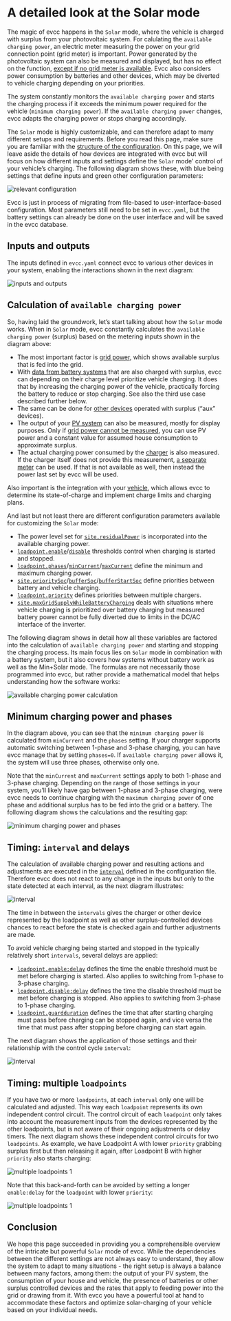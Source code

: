 # A detailed look at the Solar mode

The magic of evcc happens in the `Solar` mode, where the vehicle is charged with surplus from your photovoltaic system. For calulating the `available charging power`, an electric meter measuring the power on your grid connection point (grid meter) is important. Power generated by the photovoltaic system can also be measured and displayed, but has no effect on the function, [except if no grid meter is available](./meters#i-have-a-solar-installation-but-i-dont-have-a-readable-grid-connection-meter---can-i-still-use-evcc). Evcc also considers power consumption by batteries and other devices, which may be diverted to vehicle charging depending on your priorities. 

The system constantly monitors the `available charging power` and starts the charging process if it exceeds the minimum power required for the vehicle (`minimum charging power`). If the `available charging power` changes, evcc adapts the charging power or stops charging accordingly.

The `Solar` mode is highly customizable, and can therefore adapt to many different setups and requirements. Before you read this page, make sure you are familiar with the [structure of the configuration](../reference/configuration/). On this page, we will leave aside the details of how devices are integrated with evcc but will focus on how different inputs and settings define the `Solar` mode' control of your vehicle’s charging. The following diagram shows these, with blue being settings that define inputs and green other configuration parameters:

![relevant configuration](img/evcc-innards-er.png)

Evcc is just in process of migrating from file-based to user-interface-based configuration. Most parameters still need to be set in `evcc.yaml`, but the battery settings can already be done on the user interface and will be saved in the evcc database. 

## Inputs and outputs

The inputs defined in `evcc.yaml` connect evcc to various other devices in your system, enabling the interactions shown in the next diagram:

![inputs and outputs](img/evcc-innards-i-o.png)

## Calculation of `available charging power`

So, having laid the groundwork, let’s start talking about how the `Solar` mode works. When in `Solar` mode, evcc constantly calculates the `available charging power` (surplus) based on the metering inputs shown in the diagram above:

- The most important factor is [grid power](../reference/configuration/site/#metersgrid), which shows available surplus that is fed into the grid.
- With [data from battery systems](../reference/configuration/site/#metersbattery) that are also charged with surplus, evcc can depending on their charge level prioritize vehicle charging. It does that by increasing the charging power of the vehicle, practically forcing the battery to reduce or stop charging. See also the third use case described further below. 
- The same can be done for [other devices](../reference/configuration/site/#metersaux) operated with surplus (“aux” devices).
- The output of your [PV system](../reference/configuration/site/#meterspv) can also be measured, mostly for display purposes. Only if [grid power cannot be measured](./meters#i-have-a-solar-installation-but-i-dont-have-a-readable-grid-connection-meter---can-i-still-use-evcc), you can use PV power and a constant value for assumed house consumption to approximate surplus.
- The actual charging power consumed by the [charger](../devices/chargers) is also measured. If the charger itself does not provide this measurement, [a separate meter](../reference/configuration/loadpoints#meter) can be used. If that is not available as well, then instead the power last set by evcc will be used.

Also important is the integration with your [vehicle](../reference/configuration/vehicles/), which allows evcc to determine its state-of-charge and implement charge limits and charging plans.

And last but not least there are different configuration parameters available for customizing the `Solar` mode:

- The power level set for [`site.residualPower`](../reference/configuration/site/#residualpower) is incorporated into the available charging power.
- [`loadpoint.enable`](../reference/configuration/loadpoints#enable)/[`disable`](../reference/configuration/loadpoints#disable) thresholds control when charging is started and stopped.
- [`loadpoint.phases`](../reference/configuration/loadpoints#phases)/[`minCurrent`](../reference/configuration/loadpoints#mincurrent)/[`maxCurrent`](../reference/configuration/loadpoints#maxcurrent) define the minimum and maximum charging power.
- [`site.prioritySoc`](../reference/configuration/site/#prioritysoc)/[`bufferSoc`](../reference/configuration/site/#buffersoc)/[`bufferStartSoc`](../reference/configuration/site/#bufferstartsoc) define priorities between battery and vehicle charging.
- [`loadpoint.priority`](../reference/configuration/loadpoints/#priority) defines priorities between multiple chargers.
- [`site.maxGridSupplyWhileBatteryCharging`](../reference/configuration/site/#maxgridsupplywhilebatterycharging) deals with situations where vehicle charging is prioritized over battery charging but measured battery power cannot be fully diverted due to limits in the DC/AC interface of the inverter.

The following diagram shows in detail how all these variables are factored into the calculation of `available charging power` and starting and stopping the charging process. Its main focus lies on `Solar` mode in combination with a battery system, but it also covers how systems without battery work as well as the Min+Solar mode. The formulas are not necessarily those programmed into evcc, but rather provide a mathematical model that helps understanding how the software works: 

![available charging power calculation](img/evcc-innards-logic.png)

## Minimum charging power and phases

In the diagram above, you can see that the `minimum charging power` is calculated from `minCurrent` and the `phases` setting. If your charger supports automatic switching between 1-phase and 3-phase charging, you can have evcc manage that by setting `phases=0`. If `available charging power` allows it, the system will use three phases, otherwise only one.

Note that the `minCurrent` and `maxCurrent` settings apply to both 1-phase and 3-phase charging. Depending on the range of those settings in your system, you’ll likely have gap between 1-phase and 3-phase charging, were evcc needs to continue charging with the `maximum charging power` of one phase and additional surplus has to be fed into the grid or a battery. The following diagram shows the calculations and the resulting gap:

![minimum charging power and phases](img/evcc-innards-phases.png)

## Timing: `interval` and delays

The calculation of available charging power and resulting actions and adjustments are executed in the [`interval`](../reference/configuration/interval/) defined in the configuration file. Therefore evcc does not react to any change in the inputs but only to the state detected at each interval, as the next diagram illustrates:

![interval](img/evcc-innards-interval.png)

The time in between the `intervals` gives the charger or other device represented by the loadpoint as well as other surplus-controlled devices chances to react before the state is checked again and further adjustments are made.

To avoid vehicle charging being started and stopped in the typically relatively short `intervals`, several delays are applied:

- [`loadpoint.enable:delay`](../reference/configuration/loadpoints/#delay) defines the time the enable threshold must be met before charging is started. Also applies to switching from 1-phase to 3-phase charging.
- [`loadpoint.disable:delay`](../reference/configuration/loadpoints/#delay-1) defines the time the disable threshold must be met before charging is stopped. Also applies to switching from 3-phase to 1-phase charging.
- [`loadpoint.guardduration`](../reference/configuration/loadpoints/#guardduration) defines the time that after starting charging must pass before charging can be stopped again, and vice versa the time that must pass after stopping before charging can start again.

The next diagram shows the application of those settings and their relationship with the control cycle `interval`:

![interval](img/evcc-innards-delays.png)

## Timing: multiple `loadpoints`

If you have two or more `loadpoints`, at each `interval` only one will be calculated and adjusted. This way each `loadpoint` represents its own independent control circuit. The control circuit of each `loadpoint` only takes into account the measurement inputs from the devices represented by the other loadpoints, but is not aware of their ongoing adjustments or delay timers. The next diagram shows these independent control circuits for two `loadpoints`. As example, we have Loadpoint A with lower `priority` grabbing surplus first but then releasing it again, after Loadpoint B with higher `priority` also starts charging:

![multiple loadpoints 1](img/evcc-innards-2-loadpoints-1.png)

Note that this back-and-forth can be avoided by setting a longer `enable:delay` for the `loadpoint` with lower `priority`:

![multiple loadpoints 1](img/evcc-innards-2-loadpoints-2.png)

## Conclusion

We hope this page succeeded in providing you a comprehensible overview of the intricate but powerful `Solar` mode of evcc. While the dependencies between the different settings are not always easy to understand, they allow the system to adapt to many situations - the right setup is always a balance between many factors, among them: the output of your PV system, the consumption of your house and vehicle, the presence of batteries or other surplus controlled devices and the rates that apply to feeding power into the grid or drawing from it. With evcc you have a powerful tool at hand to accommodate these factors and optimize solar-charging of your vehicle based on your individual needs.
